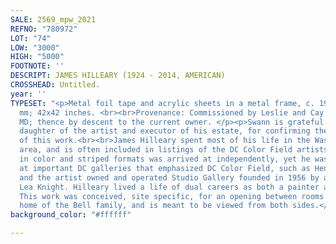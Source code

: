 ```yaml
---
SALE: 2569_mpw_2021
REFNO: "780972"
LOT: "74"
LOW: "3000"
HIGH: "5000"
FOOTNOTE: ''
DESCRIPT: JAMES HILLEARY (1924 - 2014, AMERICAN)
CROSSHEAD: Untitled.
year: ''
TYPESET: "<p>Metal foil tape and acrylic sheets in a metal frame, c. 1970. 1067x1067
  mm; 42x42 inches. <br><br>Provenance: Commissioned by Leslie and Cay Bell, Bethesda,
  MD; thence by descent to the current owner. </p><p>Swann is grateful to Cecily Hilleary,
  daughter of the artist and executor of his estate, for confirming the authenticity
  of this work.<br><br>James Hilleary spent most of his life in the Washington DC
  area, and is often included in listings of the DC Color Field artists. His exploration
  in color and striped formats was arrived at independently, yet he was exhibited
  at important DC galleries that emphasized DC Color Field, such as Henri Gallery,
  and the artist owned and operated Studio Gallery founded in 1956 by artist Jeannie
  Lea Knight. Hilleary lived a life of dual careers as both a painter and an architect.
  This work was conceived, site specific, for an opening between rooms in the second
  home of the Bell family, and is meant to be viewed from both sides.</p>"
background_color: "#ffffff"

---
```

